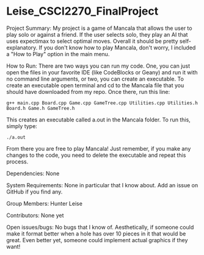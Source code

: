# Leise_CSCI2270_FinalProject

Project Summary: My project is a game of Mancala that allows the user to play solo or against a friend. If the user selects solo, they play an AI that uses expectimax to select optimal moves. Overall it should be pretty self-explanatory. If you don't know how to play Mancala, don't worry, I included a "How to Play" option in the main menu.

How to Run: There are two ways you can run my code. One, you can just open the files in your favorite IDE (like CodeBlocks or Geany) and run it with no command line arguments, or two, you can create an executable. To create an executable open terminal and cd to the Mancala file that you should have downloaded from my repo. Once there, run this line:

    g++ main.cpp Board.cpp Game.cpp GameTree.cpp Utilities.cpp Utilities.h Board.h Game.h GameTree.h

This creates an executable called a.out in the Mancala folder. To run this, simply type:

    ./a.out

From there you are free to play Mancala! Just remember, if you make any changes to the code, you need to delete the executable and repeat this process.

Dependencies: None

System Requirements: None in particular that I know about. Add an issue on GitHub if you find any.

Group Members: Hunter Leise

Contributors: None yet

Open issues/bugs: No bugs that I know of. Aesthetically, if someone could make it format better when a hole has over 10 pieces in it that would be great. Even better yet, someone could implement actual graphics if they want!